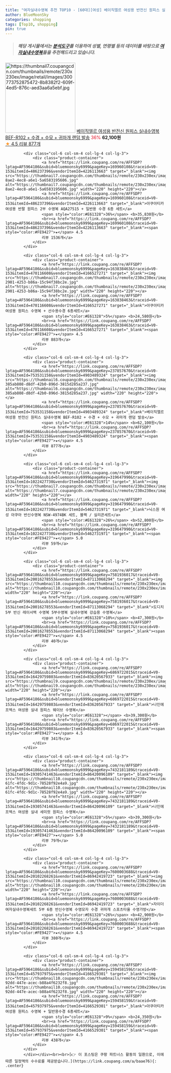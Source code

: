 ```yaml
---
title: "여자실내수영복 추천 TOP10 - [60대][여성] 베이직엘르 여성용 반전신 원피스 실내수영복 BEF-R102 + 수경 + 수모 + 귀마개 랜덤 발송"
author: BlueMoonSky
categories: shopping
tags: [Top10, shopping]
pin: true
---
```


> ##### 해당 게시물에서는 [**분석도구**](https://itemscout.io/)를 이용하여 **성별**, **연령별** 등의 데이터를 바탕으로 [**여자실내수영복**](https://link.coupang.com/a/baae76)들을 추천해드리고 있습니다.
<div class="container"><div class="row">
            <div class="col-6 col-sm-4 col-lg-4 col-lg-3">
                <div class="product-container">
                    <a href="https://link.coupang.com/re/AFFSDP?lptag=AF5964186&subid=bluemoonsky6999&pageKey=237857670&traceid=V0-153&itemId=753531179&vendorItemId=4903489383" target="_blank"><img src="https://thumbnail7.coupangcdn.com/thumbnails/remote/230x230ex/image/retail/images/300773752875472-8b8382f2-609f-4ed5-876c-aed3aa6a5ebf.jpg" alt="https://thumbnail7.coupangcdn.com/thumbnails/remote/230x230ex/image/retail/images/300773752875472-8b8382f2-609f-4ed5-876c-aed3aa6a5ebf.jpg" width="220" height="220"></a>
                    <a href="https://link.coupang.com/re/AFFSDP?lptag=AF5964186&subid=bluemoonsky6999&pageKey=237857670&traceid=V0-153&itemId=753531179&vendorItemId=4903489383" target="_blank">베이직엘르 여성용 반전신 원피스 실내수영복 BEF-R102 + 수경 + 수모 + 귀마개 랜덤 발송</a>
                    <span style="color:#E61328">36%</span> <b>62,100원</b>
                    <br><a href="https://link.coupang.com/re/AFFSDP?lptag=AF5964186&subid=bluemoonsky6999&pageKey=237857670&traceid=V0-153&itemId=753531179&vendorItemId=4903489383" target="_blank"><span style="color:#FE9427">★</span> 4.5
                    리뷰 877개</a>
                </div>
            </div>
            
            <div class="col-6 col-sm-4 col-lg-4 col-lg-3">
                <div class="product-container">
                    <a href="https://link.coupang.com/re/AFFSDP?lptag=AF5964186&subid=bluemoonsky6999&pageKey=169960108&traceid=V0-153&itemId=486237396&vendorItemId=4226113663" target="_blank"><img src="https://thumbnail7.coupangcdn.com/thumbnails/remote/230x230ex/image/retail/images/2018/12/21/11/7/bbfbe343-8ae2-4ec8-a6e1-5a6583195606.jpg" alt="https://thumbnail7.coupangcdn.com/thumbnails/remote/230x230ex/image/retail/images/2018/12/21/11/7/bbfbe343-8ae2-4ec8-a6e1-5a6583195606.jpg" width="220" height="220"></a>
                    <a href="https://link.coupang.com/re/AFFSDP?lptag=AF5964186&subid=bluemoonsky6999&pageKey=169960108&traceid=V0-153&itemId=486237396&vendorItemId=4226113663" target="_blank">아쿠아티카 여성용 반팔 원피스 2부 수영복 AQA27515 + 일반용 수경 6종 세트</a>
                    <span style="color:#E61328">36%</span> <b>35,830원</b>
                    <br><a href="https://link.coupang.com/re/AFFSDP?lptag=AF5964186&subid=bluemoonsky6999&pageKey=169960108&traceid=V0-153&itemId=486237396&vendorItemId=4226113663" target="_blank"><span style="color:#FE9427">★</span> 4.5
                    리뷰 1536개</a>
                </div>
            </div>
            
            <div class="col-6 col-sm-4 col-lg-4 col-lg-3">
                <div class="product-container">
                    <a href="https://link.coupang.com/re/AFFSDP?lptag=AF5964186&subid=bluemoonsky6999&pageKey=163838463&traceid=V0-153&itemId=470116608&vendorItemId=4166527271" target="_blank"><img src="https://thumbnail7.coupangcdn.com/thumbnails/remote/230x230ex/image/retail/images/2018/11/30/11/6/f323ff37-2901-4253-b86a-15c94f38bc2e.jpg" alt="https://thumbnail7.coupangcdn.com/thumbnails/remote/230x230ex/image/retail/images/2018/11/30/11/6/f323ff37-2901-4253-b86a-15c94f38bc2e.jpg" width="220" height="220"></a>
                    <a href="https://link.coupang.com/re/AFFSDP?lptag=AF5964186&subid=bluemoonsky6999&pageKey=163838463&traceid=V0-153&itemId=470116608&vendorItemId=4166527271" target="_blank">아쿠아티카 여성용 원피스 수영복 + 선수용수경 6종세트</a>
                    <span style="color:#E61328">5%</span> <b>24,580원</b>
                    <br><a href="https://link.coupang.com/re/AFFSDP?lptag=AF5964186&subid=bluemoonsky6999&pageKey=163838463&traceid=V0-153&itemId=470116608&vendorItemId=4166527271" target="_blank"><span style="color:#FE9427">★</span> 4.5
                    리뷰 883개</a>
                </div>
            </div>
            
            <div class="col-6 col-sm-4 col-lg-4 col-lg-3">
                <div class="product-container">
                    <a href="https://link.coupang.com/re/AFFSDP?lptag=AF5964186&subid=bluemoonsky6999&pageKey=237857670&traceid=V0-153&itemId=753531158&vendorItemId=4903489324" target="_blank"><img src="https://thumbnail6.coupangcdn.com/thumbnails/remote/230x230ex/image/retail/images/302420294226946-385ab808-d8df-42b0-896d-3815d285a237.jpg" alt="https://thumbnail6.coupangcdn.com/thumbnails/remote/230x230ex/image/retail/images/302420294226946-385ab808-d8df-42b0-896d-3815d285a237.jpg" width="220" height="220"></a>
                    <a href="https://link.coupang.com/re/AFFSDP?lptag=AF5964186&subid=bluemoonsky6999&pageKey=237857670&traceid=V0-153&itemId=753531158&vendorItemId=4903489324" target="_blank">베이직엘르 여성용 반전신 원피스 실내수영복 BEF-R102 + 수경 + 수모 + 귀마개 랜덤 발송</a>
                    <span style="color:#E61328">14%</span> <b>62,100원</b>
                    <br><a href="https://link.coupang.com/re/AFFSDP?lptag=AF5964186&subid=bluemoonsky6999&pageKey=237857670&traceid=V0-153&itemId=753531158&vendorItemId=4903489324" target="_blank"><span style="color:#FE9427">★</span> 4.5
                    리뷰 877개</a>
                </div>
            </div>
            
            <div class="col-6 col-sm-4 col-lg-4 col-lg-3">
                <div class="product-container">
                    <a href="https://link.coupang.com/re/AFFSDP?lptag=AF5964186&subid=bluemoonsky6999&pageKey=319647990&traceid=V0-153&itemId=1022427730&vendorItemId=5462731971" target="_blank"><img src="https://thumbnail7.coupangcdn.com/thumbnails/remote/230x230ex/image/vendor_inventory/9079/9113850f3947b1541e212990ba45e0032486b2f7fbacf8021dd75bb54c3d.jpg" alt="https://thumbnail7.coupangcdn.com/thumbnails/remote/230x230ex/image/vendor_inventory/9079/9113850f3947b1541e212990ba45e0032486b2f7fbacf8021dd75bb54c3d.jpg" width="220" height="220"></a>
                    <a href="https://link.coupang.com/re/AFFSDP?lptag=AF5964186&subid=bluemoonsky6999&pageKey=319647990&traceid=V0-153&itemId=1022427730&vendorItemId=5462731971" target="_blank">닉스원 여성 아쿠아 반신수영복 NSW-4974BK 세트, 블랙 / 실리콘세트</a>
                    <span style="color:#E61328">26%</span> <b>52,800원</b>
                    <br><a href="https://link.coupang.com/re/AFFSDP?lptag=AF5964186&subid=bluemoonsky6999&pageKey=319647990&traceid=V0-153&itemId=1022427730&vendorItemId=5462731971" target="_blank"><span style="color:#FE9427">★</span> 5.0
                    리뷰 59개</a>
                </div>
            </div>
            
            <div class="col-6 col-sm-4 col-lg-4 col-lg-3">
                <div class="product-container">
                    <a href="https://link.coupang.com/re/AFFSDP?lptag=AF5964186&subid=bluemoonsky6999&pageKey=7581936017&traceid=V0-153&itemId=20016278553&vendorItemId=87113068294" target="_blank"><img src="https://thumbnail10.coupangcdn.com/thumbnails/remote/230x230ex/image/vendor_inventory/fc25/3e2625c10a650bfce5e276b5122f4312380196c1f0af6da1a0ff81e318b3.jpg" alt="https://thumbnail10.coupangcdn.com/thumbnails/remote/230x230ex/image/vendor_inventory/fc25/3e2625c10a650bfce5e276b5122f4312380196c1f0af6da1a0ff81e318b3.jpg" width="220" height="220"></a>
                    <a href="https://link.coupang.com/re/AFFSDP?lptag=AF5964186&subid=bluemoonsky6999&pageKey=7581936017&traceid=V0-153&itemId=20016278553&vendorItemId=87113068294" target="_blank">도디치 5부 반신 레이서백 수영복 5부수영복 실내수영복 강습용 수영복</a>
                    <span style="color:#E61328">10%</span> <b>47,300원</b>
                    <br><a href="https://link.coupang.com/re/AFFSDP?lptag=AF5964186&subid=bluemoonsky6999&pageKey=7581936017&traceid=V0-153&itemId=20016278553&vendorItemId=87113068294" target="_blank"><span style="color:#FE9427">★</span> 4.5
                    리뷰 40개</a>
                </div>
            </div>
            
            <div class="col-6 col-sm-4 col-lg-4 col-lg-3">
                <div class="product-container">
                    <a href="https://link.coupang.com/re/AFFSDP?lptag=AF5964186&subid=bluemoonsky6999&pageKey=6869722015&traceid=V0-153&itemId=16429759803&vendorItemId=83620567933" target="_blank"><img src="https://thumbnail9.coupangcdn.com/thumbnails/remote/230x230ex/image/rs_quotation_api/qz2u3rwe/e1e97c498e1346b2bc35939c29f84ae8.jpg" alt="https://thumbnail9.coupangcdn.com/thumbnails/remote/230x230ex/image/rs_quotation_api/qz2u3rwe/e1e97c498e1346b2bc35939c29f84ae8.jpg" width="220" height="220"></a>
                    <a href="https://link.coupang.com/re/AFFSDP?lptag=AF5964186&subid=bluemoonsky6999&pageKey=6869722015&traceid=V0-153&itemId=16429759803&vendorItemId=83620567933" target="_blank">나인에프엑스 여성용 실내 원피스 웨이브 수영복</a>
                    <span style="color:#E61328"></span> <b>39,300원</b>
                    <br><a href="https://link.coupang.com/re/AFFSDP?lptag=AF5964186&subid=bluemoonsky6999&pageKey=6869722015&traceid=V0-153&itemId=16429759803&vendorItemId=83620567933" target="_blank"><span style="color:#FE9427">★</span> 4.5
                    리뷰 341개</a>
                </div>
            </div>
            
            <div class="col-6 col-sm-4 col-lg-4 col-lg-3">
                <div class="product-container">
                    <a href="https://link.coupang.com/re/AFFSDP?lptag=AF5964186&subid=bluemoonsky6999&pageKey=7432181189&traceid=V0-153&itemId=19305741463&vendorItemId=86420096109" target="_blank"><img src="https://thumbnail10.coupangcdn.com/thumbnails/remote/230x230ex/image/retail/images/2023/06/29/14/2/3b6b7e29-61fc-4fdc-9d1c-78528f92e4a9.jpg" alt="https://thumbnail10.coupangcdn.com/thumbnails/remote/230x230ex/image/retail/images/2023/06/29/14/2/3b6b7e29-61fc-4fdc-9d1c-78528f92e4a9.jpg" width="220" height="220"></a>
                    <a href="https://link.coupang.com/re/AFFSDP?lptag=AF5964186&subid=bluemoonsky6999&pageKey=7432181189&traceid=V0-153&itemId=19305741463&vendorItemId=86420096109" target="_blank">나인에프엑스 여성용 실내 세미컷 원피스 수영복</a>
                    <span style="color:#E61328">5%</span> <b>39,300원</b>
                    <br><a href="https://link.coupang.com/re/AFFSDP?lptag=AF5964186&subid=bluemoonsky6999&pageKey=7432181189&traceid=V0-153&itemId=19305741463&vendorItemId=86420096109" target="_blank"><span style="color:#FE9427">★</span> 5.0
                    리뷰 79개</a>
                </div>
            </div>
            
            <div class="col-6 col-sm-4 col-lg-4 col-lg-3">
                <div class="product-container">
                    <a href="https://link.coupang.com/re/AFFSDP?lptag=AF5964186&subid=bluemoonsky6999&pageKey=7600003688&traceid=V0-153&itemId=20102268261&vendorItemId=86942419723" target="_blank"><img src="https://thumbnail10.coupangcdn.com/thumbnails/remote/230x230ex/image/vendor_inventory/90f2/ae3f6c65413dd383edc2901ca62ac8278bbf3f51fd2c3e917749f3415ef4.jpg" alt="https://thumbnail10.coupangcdn.com/thumbnails/remote/230x230ex/image/vendor_inventory/90f2/ae3f6c65413dd383edc2901ca62ac8278bbf3f51fd2c3e917749f3415ef4.jpg" width="220" height="220"></a>
                    <a href="https://link.coupang.com/re/AFFSDP?lptag=AF5964186&subid=bluemoonsky6999&pageKey=7600003688&traceid=V0-153&itemId=20102268261&vendorItemId=86942419723" target="_blank">자이더 여자실내수영복세트 5부 6종 반신수영복 수영모자 수경 귀마개 스포츠타올 수영가방</a>
                    <span style="color:#E61328">26%</span> <b>42,900원</b>
                    <br><a href="https://link.coupang.com/re/AFFSDP?lptag=AF5964186&subid=bluemoonsky6999&pageKey=7600003688&traceid=V0-153&itemId=20102268261&vendorItemId=86942419723" target="_blank"><span style="color:#FE9427">★</span> 4.5
                    리뷰 380개</a>
                </div>
            </div>
            
            <div class="col-6 col-sm-4 col-lg-4 col-lg-3">
                <div class="product-container">
                    <a href="https://link.coupang.com/re/AFFSDP?lptag=AF5964186&subid=bluemoonsky6999&pageKey=159458159&traceid=V0-153&itemId=457937975&vendorItemId=4166529301" target="_blank"><img src="https://thumbnail10.coupangcdn.com/thumbnails/remote/230x230ex/image/retail/images/2018/11/30/11/8/55880781-92dd-447e-acec-b88a4f6232f8.jpg" alt="https://thumbnail10.coupangcdn.com/thumbnails/remote/230x230ex/image/retail/images/2018/11/30/11/8/55880781-92dd-447e-acec-b88a4f6232f8.jpg" width="220" height="220"></a>
                    <a href="https://link.coupang.com/re/AFFSDP?lptag=AF5964186&subid=bluemoonsky6999&pageKey=159458159&traceid=V0-153&itemId=457937975&vendorItemId=4166529301" target="_blank">아쿠아티카 여성용 원피스 수영복 + 일반용수경 6종세트</a>
                    <span style="color:#E61328">9%</span> <b>24,350원</b>
                    <br><a href="https://link.coupang.com/re/AFFSDP?lptag=AF5964186&subid=bluemoonsky6999&pageKey=159458159&traceid=V0-153&itemId=457937975&vendorItemId=4166529301" target="_blank"><span style="color:#FE9427">★</span> 4.5
                    리뷰 438개</a>
                </div>
            </div>
            </div></div><br><br>[👉 이 포스팅은 쿠팡 파트너스 활동의 일환으로, 이에 따른 일정액의 수수료를 제공받습니다.](https://link.coupang.com/a/baae76){: .center}